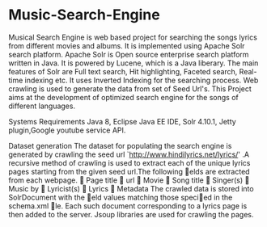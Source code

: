 # Music-Search-Engine

Musical Search Engine is web based project for searching the songs lyrics
from different movies and albums. It is implemented using Apache Solr search
platform. Apache Solr is Open source enterprise search platform written in
Java. It is powered by Lucene, which is a Java liberary.
The main features of Solr are Full text search, Hit highlighting, Faceted
search, Real-time indexing etc. It uses Inverted Indexing for the searching
process. Web crawling is used to generate the data from set of Seed Url's.
This Project aims at the development of optimized search engine for the
songs of different languages.

Systems Requirements
Java 8, Eclipse Java EE IDE, Solr 4.10.1, Jetty plugin,Google youtube
service API.

Dataset generation
The dataset for populating the search engine is generated by crawling the
seed url `http://www.hindilyrics.net/lyrics/' .A recursive method of crawling
is used to extract each of the unique lyrics pages starting from the given seed
url.The following elds are extracted from each webpage.
 Page title
 url
 Movie
 Song title
 Singer(s)
 Music by
 Lyricist(s)
 Lyrics
 Metadata
The crawled data is stored into SolrDocument with the eld values matching
those specied in the schema.xml le. Each such document corresponding to a
lyrics page is then added to the server. Jsoup libraries are used for crawling the
pages.
